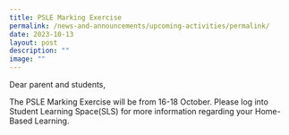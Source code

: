 ```yaml
---
title: PSLE Marking Exercise
permalink: /news-and-announcements/upcoming-activities/permalink/
date: 2023-10-13
layout: post
description: ""
image: ""
---
```

Dear parent and students,

The PSLE Marking Exercise will be from 16-18 October. Please log into Student Learning Space(SLS) for more information regarding your Home-Based Learning.
